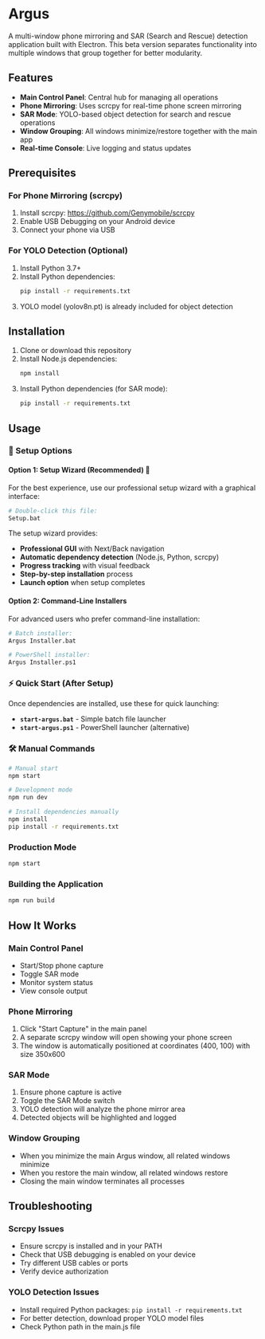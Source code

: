# Argus

A multi-window phone mirroring and SAR (Search and Rescue) detection application built with Electron. This beta version separates functionality into multiple windows that group together for better modularity.

## Features

- **Main Control Panel**: Central hub for managing all operations
- **Phone Mirroring**: Uses scrcpy for real-time phone screen mirroring
- **SAR Mode**: YOLO-based object detection for search and rescue operations
- **Window Grouping**: All windows minimize/restore together with the main app
- **Real-time Console**: Live logging and status updates

## Prerequisites

### For Phone Mirroring (scrcpy)
1. Install scrcpy: https://github.com/Genymobile/scrcpy
2. Enable USB Debugging on your Android device
3. Connect your phone via USB

### For YOLO Detection (Optional)
1. Install Python 3.7+
2. Install Python dependencies:
   ```bash
   pip install -r requirements.txt
   ```
3. YOLO model (yolov8n.pt) is already included for object detection

## Installation

1. Clone or download this repository
2. Install Node.js dependencies:
   ```bash
   npm install
   ```
3. Install Python dependencies (for SAR mode):
   ```bash
   pip install -r requirements.txt
   ```

## Usage

### 🚀 Setup Options

#### Option 1: Setup Wizard (Recommended) 🎯
For the best experience, use our professional setup wizard with a graphical interface:

```bash
# Double-click this file:
Setup.bat
```

The setup wizard provides:
- **Professional GUI** with Next/Back navigation
- **Automatic dependency detection** (Node.js, Python, scrcpy)
- **Progress tracking** with visual feedback
- **Step-by-step installation** process
- **Launch option** when setup completes

#### Option 2: Command-Line Installers
For advanced users who prefer command-line installation:

```bash
# Batch installer:
Argus Installer.bat

# PowerShell installer:
Argus Installer.ps1
```

### ⚡ Quick Start (After Setup)
Once dependencies are installed, use these for quick launching:
- **`start-argus.bat`** - Simple batch file launcher
- **`start-argus.ps1`** - PowerShell launcher (alternative)

### 🛠️ Manual Commands
```bash
# Manual start
npm start

# Development mode
npm run dev

# Install dependencies manually
npm install
pip install -r requirements.txt
```

### Production Mode
```bash
npm start
```

### Building the Application
```bash
npm run build
```

## How It Works

### Main Control Panel
- Start/Stop phone capture
- Toggle SAR mode
- Monitor system status
- View console output

### Phone Mirroring
1. Click "Start Capture" in the main panel
2. A separate scrcpy window will open showing your phone screen
3. The window is automatically positioned at coordinates (400, 100) with size 350x600

### SAR Mode
1. Ensure phone capture is active
2. Toggle the SAR Mode switch
3. YOLO detection will analyze the phone mirror area
4. Detected objects will be highlighted and logged

### Window Grouping
- When you minimize the main Argus window, all related windows minimize
- When you restore the main window, all related windows restore
- Closing the main window terminates all processes

## Troubleshooting

### Scrcpy Issues
- Ensure scrcpy is installed and in your PATH
- Check that USB debugging is enabled on your device
- Try different USB cables or ports
- Verify device authorization

### YOLO Detection Issues
- Install required Python packages: `pip install -r requirements.txt`
- For better detection, download proper YOLO model files
- Check Python path in the main.js file